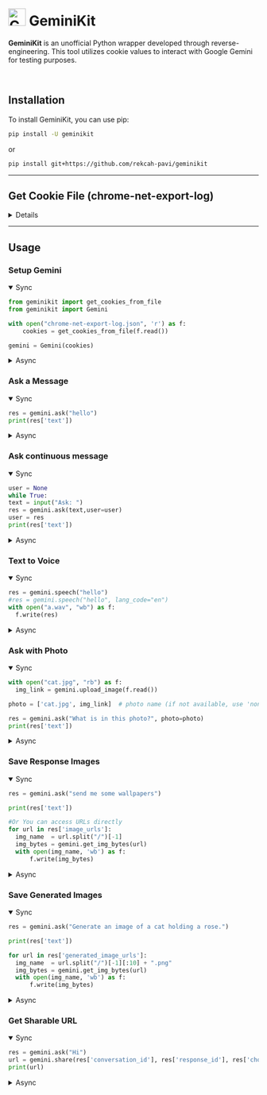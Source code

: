# <img src="https://www.gstatic.com/lamda/images/gemini_sparkle_v002_d4735304ff6292a690345.svg" width="35px" alt="Gemini Icon" /> GeminiKit

**GeminiKit** is an unofficial Python wrapper developed through reverse-engineering. This tool utilizes cookie values to interact with Google Gemini for testing purposes.

<br>

## Installation

To install GeminiKit, you can use pip:

```bash
pip install -U geminikit
```
or

```bash
pip install git+https://github.com/rekcah-pavi/geminikit
```

***
 ## Get Cookie File (chrome-net-export-log)
<details>
 

For a detailed video guide, [click here](https://youtu.be/IUCJg2KWcJs).

### 1. Close All Tabs

Ensure all tabs are closed in Google Chrome.

### 2. Access Network Export

- Open a new tab and navigate to `chrome://net-export/`.

### 3. Configure Logging Settings

- Check the box labeled `Include cookies and credentials`.
- Set the `Maximum log size` to `1 MB`.
- Click the `Start logging` button.

### 4. Perform Actions

- Open a new tab and go to [gemini.google.com](https://gemini.google.com).
- Log in to your Gemini account.
- Send a sample message and wait for Gemini's response.

### 5. Stop Logging

- Return to the logging tab and click the `Stop logging` button.

### 6. Retrieve Cookies

- The cookies will be saved in a JSON file.

### 7. Extract Cookies from File

```python
from geminikit import get_cookies_from_file

with open("chrome-net-export-log.json", 'r') as f:
    cookies = get_cookies_from_file(f.read())

print(cookies)
```

</details>

***

## Usage

### Setup Gemini

<details open>
  <summary>Sync</summary>

  ```python
  from geminikit import get_cookies_from_file
  from geminikit import Gemini

  with open("chrome-net-export-log.json", 'r') as f:
      cookies = get_cookies_from_file(f.read())

  gemini = Gemini(cookies)
```
</details>


<details>
  <summary>Async</summary>
 
```python
from geminikit import get_cookies_from_file
from geminikit import Asynic_Gemini as Gemini

import asyncio
import aiofiles #pip install aiofiles

async def main():
    async with aiofiles.open("chrome-net-export-log.json", mode='r') as f:
        cookies = get_cookies_from_file(await f.read())

    gemini = await Gemini.create(cookies)

asyncio.run(main())
```
</details>



### Ask a Message


<details open>
  <summary>Sync</summary>

  ```python
res = gemini.ask("hello")
print(res['text'])
```
</details>


<details>
  <summary>Async</summary>
 
```python
res = await gemini.ask("hello")
print(res['text'])
```
</details>



### Ask continuous message
<details open>
  <summary>Sync</summary>

  ```python
user = None
while True:
 text = input("Ask: ")
 res = gemini.ask(text,user=user)
 user = res
 print(res['text'])
```
</details>


<details>
  <summary>Async</summary>
 
```python
import asyncio

user = None
while True:
 await asyncio.sleep(0)
 text = input("Ask: ")
 res = await gemini.ask(text,user=user)
 user = res
 print(res['text'])
 ```
</details>




### Text to Voice

<details open>
  <summary>Sync</summary>

  ```python
res = gemini.speech("hello")
#res = gemini.speech("hello", lang_code="en")
with open("a.wav", "wb") as f:
    f.write(res)
```
</details>


<details>
  <summary>Async</summary>
 
```python
import aiofiles #pip install aiofiles
res = await gemini.speech("hello")
#res = gemini.speech("hello", lang_code="en")
async with aiofiles.open("a.wav", mode='wb') as f:
        await f.write(res)
```
</details>



### Ask with Photo

<details open>
  <summary>Sync</summary>

  ```python
with open("cat.jpg", "rb") as f:
    img_link = gemini.upload_image(f.read())

photo = ['cat.jpg', img_link]  # photo name (if not available, use 'none.jpg'), link

res = gemini.ask("What is in this photo?", photo=photo)
print(res['text'])
```
</details>


<details>
  <summary>Async</summary>
 
```python
import aiofiles #pip install aiofiles

async with aiofiles.open("cat.jpg", mode='rb') as f:
        img_data = await f.read()
        img_link = await gemini.upload_image(img_data)

photo = ['cat.jpg', img_link]  # photo name (if not available, use 'none.jpg'), link

res = await gemini.ask("What is in this photo?", photo=photo)
print(res['text'])


```
</details>





### Save Response Images

<details open>
  <summary>Sync</summary>

  ```python
res = gemini.ask("send me some wallpapers")

print(res['text'])

#Or You can access URLs directly
for url in res['image_urls']:
    img_name  = url.split("/")[-1]
    img_bytes = gemini.get_img_bytes(url)
    with open(img_name, 'wb') as f:
        f.write(img_bytes)
```
</details>


<details>
  <summary>Async</summary>
 
```python
import aiofiles #pip install aiofiles


res = await gemini.ask("send me some wallpapers")

print(res['text'])

#Or You can access URLs directly
for url in res['image_urls']:
    img_name  = url.split("/")[-1]
    img_bytes = await gemini.get_img_bytes(url)
    async with aiofiles.open(img_name, mode='wb') as f:
        await f.write(img_bytes)

```
</details>






### Save Generated Images

<details open>
  <summary>Sync</summary>

  ```python
res = gemini.ask("Generate an image of a cat holding a rose.")

print(res['text'])

for url in res['generated_image_urls']:
    img_name  = url.split("/")[-1][:10] + ".png"
    img_bytes = gemini.get_img_bytes(url)
    with open(img_name, 'wb') as f:
        f.write(img_bytes)
```
</details>


<details>
  <summary>Async</summary>
 
```python
import aiofiles #pip install aiofiles

res = await gemini.ask("Generate an image of a cat holding a rose.")

print(res['text'])

for url in res['generated_image_urls']:
    img_name  = url.split("/")[-1][:10] + ".png"
    img_bytes = await gemini.get_img_bytes(url)

    async with aiofiles.open(img_name, mode='wb') as f:
        await f.write(img_bytes)

```
</details>




### Get Sharable URL

<details open>
  <summary>Sync</summary>

  ```python
res = gemini.ask("Hi")
url = gemini.share(res['conversation_id'], res['response_id'], res['choice_id'], res['req_id'], res['fsid'], title="test by me")
print(url)
```
</details>


<details>
  <summary>Async</summary>
 
```python
res = await gemini.ask("Hi")
url = await gemini.share(res['conversation_id'], res['response_id'], res['choice_id'], res['req_id'], res['fsid'], title="test by me")
print(url)
```
</details>





